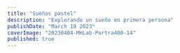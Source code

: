 ```yaml
---
title: "Sueños pastel"
description: "Explorando un sueño en primera persona"
publishDate: "March 19 2023"
coverImage: "20230404-MHLab-Portra400-14"
published: true
---
```


